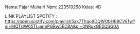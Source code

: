 Nama: Fajar Muhairi
Npm: 223510258
Kelas: 4D

LINK PLAYLIST SPOTIFY : https://open.spotify.com/playlist/5ak7Thqq9DQWObH68CVEfw?si=MQTslW65TLuemPGBw5ECBA&pi=0NRuxGE0QSG0A
